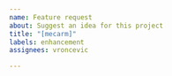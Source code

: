 ```yaml
---
name: Feature request
about: Suggest an idea for this project
title: "[mecarm]"
labels: enhancement
assignees: vroncevic

---
```



